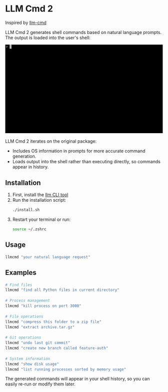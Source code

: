 # LLM Cmd 2

Inspired by [llm-cmd](https://github.com/simonw/llm-cmd)

LLM Cmd 2 generates shell commands based on natural language prompts. The output is loaded into the user's shell:

![demo](./llmcmd2.gif)

LLM Cmd 2 iterates on the original package:
- Includes OS information in prompts for more accurate command generation.
- Loads output into the shell rather than executing directly, so commands appear in history.

## Installation

1. First, install the [llm CLI tool](https://github.com/simonw/llm)
2. Run the installation script:
   ```bash
   ./install.sh
   ```
3. Restart your terminal or run:
   ```bash
   source ~/.zshrc
   ```

## Usage

```bash
llmcmd "your natural language request"
```

## Examples

```bash
# Find files
llmcmd "find all Python files in current directory"

# Process management
llmcmd "kill process on port 3000"

# File operations
llmcmd "compress this folder to a zip file"
llmcmd "extract archive.tar.gz"

# Git operations
llmcmd "undo last git commit"
llmcmd "create new branch called feature-auth"

# System information
llmcmd "show disk usage"
llmcmd "list running processes sorted by memory usage"
```

The generated commands will appear in your shell history, so you can easily re-run or modify them later.

